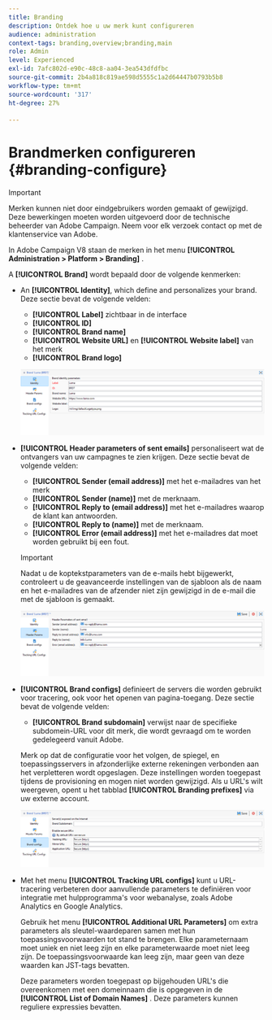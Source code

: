 ```yaml
---
title: Branding
description: Ontdek hoe u uw merk kunt configureren
audience: administration
context-tags: branding,overview;branding,main
role: Admin
level: Experienced
exl-id: 7afc802d-e90c-48c8-aa04-3ea543dfdfbc
source-git-commit: 2b4a818c819ae598d5555c1a2d64447b0793b5b8
workflow-type: tm+mt
source-wordcount: '317'
ht-degree: 27%

---
```


# Brandmerken configureren {#branding-configure}

>[!IMPORTANT]
>
>Merken kunnen niet door eindgebruikers worden gemaakt of gewijzigd. Deze bewerkingen moeten worden uitgevoerd door de technische beheerder van Adobe Campaign. Neem voor elk verzoek contact op met de klantenservice van Adobe.

In Adobe Campaign V8 staan de merken in het menu **[!UICONTROL Administration > Platform > Branding]** .

A **[!UICONTROL Brand]** wordt bepaald door de volgende kenmerken:

* An **[!UICONTROL Identity]**, which define and personalizes your brand. Deze sectie bevat de volgende velden:

   * **[!UICONTROL Label]** zichtbaar in de interface
   * **[!UICONTROL ID]**
   * **[!UICONTROL Brand name]**
   * **[!UICONTROL Website URL]** en **[!UICONTROL Website label]** van het merk
   * **[!UICONTROL Brand logo]**

  ![](assets/branding_1.png)

* **[!UICONTROL Header parameters of sent emails]** personaliseert wat de ontvangers van uw campagnes te zien krijgen. Deze sectie bevat de volgende velden:

   * **[!UICONTROL Sender (email address)]** met het e-mailadres van het merk
   * **[!UICONTROL Sender (name)]** met de merknaam.
   * **[!UICONTROL Reply to (email address)]** met het e-mailadres waarop de klant kan antwoorden.
   * **[!UICONTROL Reply to (name)]** met de merknaam.
   * **[!UICONTROL Error (email address)]** met het e-mailadres dat moet worden gebruikt bij een fout.

  >[!IMPORTANT]
  >
  >Nadat u de koptekstparameters van de e-mails hebt bijgewerkt, controleert u de geavanceerde instellingen van de sjabloon als de naam en het e-mailadres van de afzender niet zijn gewijzigd in de e-mail die met de sjabloon is gemaakt.

  ![](assets/branding_2.png)

* **[!UICONTROL Brand configs]** definieert de servers die worden gebruikt voor tracering, ook voor het openen van pagina-toegang. Deze sectie bevat de volgende velden:

   * **[!UICONTROL Brand subdomain]** verwijst naar de specifieke subdomein-URL voor dit merk, die wordt gevraagd om te worden gedelegeerd vanuit Adobe.

  Merk op dat de configuratie voor het volgen, de spiegel, en toepassingsservers in afzonderlijke externe rekeningen verbonden aan het verpletteren wordt opgeslagen. Deze instellingen worden toegepast tijdens de provisioning en mogen niet worden gewijzigd. Als u URL&#39;s wilt weergeven, opent u het tabblad **[!UICONTROL Branding prefixes]** via uw externe account.

  ![](assets/branding_3.png)

* Met het menu **[!UICONTROL Tracking URL configs]** kunt u URL-tracering verbeteren door aanvullende parameters te definiëren voor integratie met hulpprogramma&#39;s voor webanalyse, zoals Adobe Analytics en Google Analytics.

  Gebruik het menu **[!UICONTROL Additional URL Parameters]** om extra parameters als sleutel-waardeparen samen met hun toepassingsvoorwaarden tot stand te brengen. Elke parameternaam moet uniek en niet leeg zijn en elke parameterwaarde moet niet leeg zijn. De toepassingsvoorwaarde kan leeg zijn, maar geen van deze waarden kan JST-tags bevatten.

  Deze parameters worden toegepast op bijgehouden URL&#39;s die overeenkomen met een domeinnaam die is opgegeven in de **[!UICONTROL List of Domain Names]** . Deze parameters kunnen reguliere expressies bevatten.
